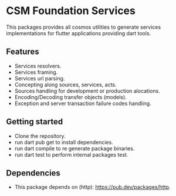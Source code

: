 # CSM Foundation Services

This packages provides all cosmos utilities to generate services implementations
for flutter applications providing dart tools.

## Features

- Services resolvers.
- Services framing.
- Services url parsing.
- Concepting along sources, services, acts.
- Sources handling for development or production alocations.
- Encoding/Decoding transfer objects (models).
- Exception and server transaction failure codes handling.

## Getting started

- Clone the repository.
- run dart pub get to install dependencies.
- run dart compile to re generate package binaries.
- run dart test to perform internal packages test.

## Dependencies

- This package depends on (http): <https://pub.dev/packages/http>.
